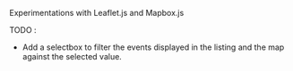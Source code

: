 Experimentations with Leaflet.js and Mapbox.js

TODO :

* Add a selectbox to filter the events displayed in the listing and the map against the selected value.
